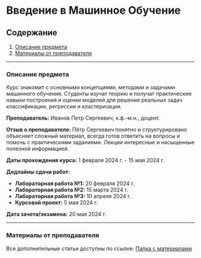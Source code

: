 # Введение в Машинное Обучение

## Содержание
1. [Описание предмета](#описание-предмета)
2. [Материалы от преподавателя](#материалы-от-преподавателя)

---

### Описание предмета

Курс знакомит с основными концепциями, методами и задачами машинного обучения. Студенты изучат теорию и получат практические навыки построения и оценки моделей для решения реальных задач классификации, регрессии и кластеризации.

**Преподаватель:** Иванов Петр Сергеевич, к.ф.-м.н., доцент.

**Отзыв о преподавателе:** Пётр Сергеевич понятно и структурировано объясняет сложный материал, всегда готов ответить на вопросы и помочь с практическими заданиями. Лекции интересные и насыщенные полезной информацией.

**Даты прохождения курса:** 1 февраля 2024 г. - 15 мая 2024 г.

**Дедлайны сдачи работ:**
*   **Лабораторная работа №1:** 20 февраля 2024 г.
*   **Лабораторная работа №2:** 15 марта 2024 г.
*   **Лабораторная работа №3:** 10 апреля 2024 г.
*   **Курсовой проект:** 5 мая 2024 г.

**Дата зачета/экзамена:** 20 мая 2024 г.

---

### Материалы от преподавателя

Все дополнительные статьи доступны по ссылке:
[Папка с материалами](https://drive.google.com/drive/folders/example12345)